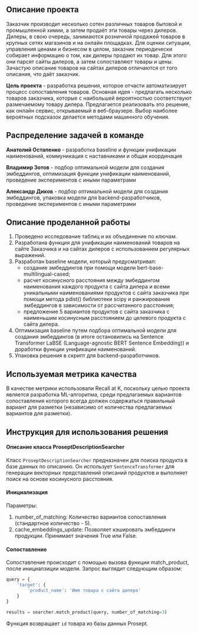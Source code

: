 ## Описание проекта

Заказчик производит несколько сотен различных товаров бытовой и промышленной химии, а затем продаёт эти товары через дилеров. Дилеры, в свою очередь, занимаются розничной продажей товаров в крупных сетях магазинов и на онлайн площадках.
Для оценки ситуации,  управления ценами и  бизнесом в целом, заказчик периодически собирает информацию о том, как дилеры продают их товар. Для этого они парсят сайты дилеров, а затем сопоставляют товары и цены.
Зачастую описание товаров на сайтах дилеров отличаются от того описания, что даёт заказчик. 

**Цель проекта** - разработка решения, которое отчасти автоматизирует процесс сопоставления товаров. Основная идея - предлагать несколько товаров заказчика, которые с наибольшей вероятностью соответствуют размечаемому товару дилера. 
Предлагается реализовать это решение, как онлайн сервис, открываемый в веб-браузере. Выбор наиболее вероятных подсказок делается методами машинного обучения.


## Распределение задачей в команде

**Анатолий Остапенко** - разработка baseline и функции унификации наименований, коммуникация с наставниками и общая координация

**Владимир Зотов** - подбор оптимальной модели для создания эмбеддингов, оптимизация функции унификации наименований, проведение экспериментов с иными параметрами

**Александр Диков** - подбор оптимальной модели для создания эмбеддингов, упаковка модели для backend-разработчиков, проведение экспериментов с иными параметрами

## Описание проделанной работы

1. Проведено исследование таблиц и их объединение по ключам.
2. Разработана функция для унификации наименований товаров на сайте Заказчика и на сайтах дилеров с использованием регулярных выражений.
3. Разработан baseline модели, который предусматривал:
   - создание эмбеддингов при помощи модели bert-base-multilingual-cased;
   - расчет косинусного расстояния между эмбеддингом наименования каждого продукта с сайта дилера и всеми уникальными наименованиями продуктов с сайта заказчика при помощи метода pdist() библиотеки scipy и ранжирование эмбеддингов в зависимости от рассчитанного расстояния;
   - предложение 5 вариантов продуктов с сайта заказчика с наименьшим косинусным расстоянием до целевого продукта с сайта дилера.
4. Оптимизация baseline путем подбора оптимальной модели для создания эмбеддингов (в итоге остановились на Sentence Transformer LaBSE (Language-agnostic BERT Sentence Embedding)) и доработки функции унификации наименований.
5. Упаковка решения в скрипт для backend-разработчиков.

## Используемая метрика качества

В качестве метрики использовали Recall at K, поскольку целью проекта является разработка ML-алгоритма, среди предлагаемых вариантов сопоставления которого всегда должен содержаться правильный вариант для разметки (независимо от количества предлагаемых вариантов для разметки).

## Инструкция для использования решения

#### Описание класса ProseptDescriptionSearcher

Класс `ProseptDescriptionSearcher` предназначен для поиска продукта в базе данных по описанию. Он использует `SentenceTransformer` для генерации векторных представлений описаний продуктов и выполняет поиск на основе косинусного расстояния.

#### Инициализация

Параметры:

1. number_of_matching: Количество вариантов сопоставления (стандартное количество - 5).
2. cache_embeddings_update: Позволяет кэшировать эмбеддинги продукции. Принимает значения True или False.


#### Сопоставление

Сопоставление происходит с помощью вызова функции match_product, после инициалзиции модели.
Запрос выглядит следующим образом:

```python 
query = {
    'target': {
        'product_name': 'Имя товара с сайта дилера'
    }
}

results = searcher.match_product(query, number_of_matching=3)
```

Функция возвращает `id` товара из базы данных Prosept.

```

